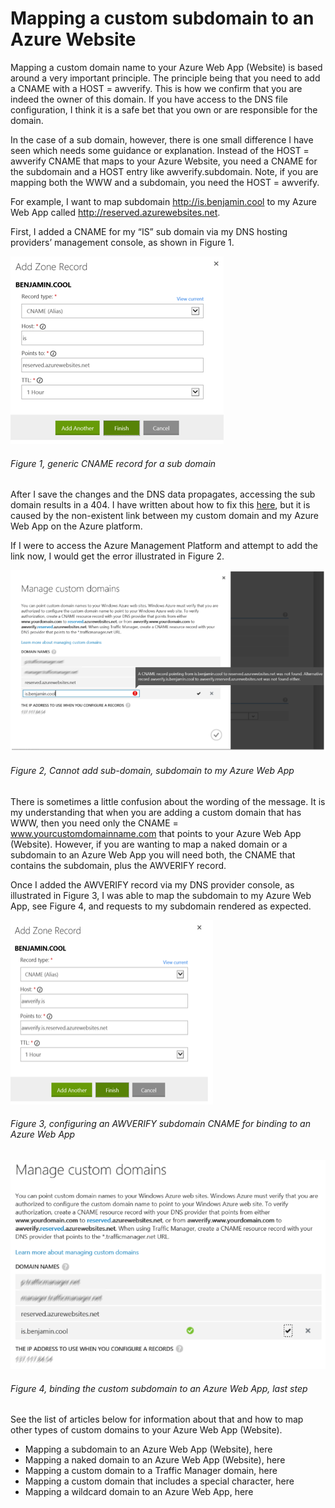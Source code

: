 # Mapping a custom subdomain to an Azure Website

Mapping a custom domain name to your Azure Web App (Website) is based around a very important principle.  The principle being that you need to add a CNAME with a HOST = awverify.  This is how we confirm that you are indeed the owner of this domain.  If you have access to the DNS file configuration, I think it is a safe bet that you own or are responsible for the domain.

In the case of a sub domain, however, there is one small difference I have seen which needs some guidance or explanation.  Instead of the HOST = awverify CNAME that maps to your Azure Website, you need a CNAME for the subdomain and a HOST entry like awverify.subdomain.  Note, if you are mapping both the WWW and a subdomain, you need the HOST = awverify.

For example, I want to map subdomain http://is.benjamin.cool to my Azure Web App called http://reserved.azurewebsites.net. 

First, I added a CNAME for my “IS” sub domain via my DNS hosting providers’ management console, as shown in Figure 1.

![generic CNAME record for a sub domain][FIGURE1]
###### Figure 1, generic CNAME record for a sub domain

After I save the changes and the DNS data propagates, accessing the sub domain results in a 404.  I have written about how to fix this [here][LINK1], but it is caused by the non-existent link between my custom domain and my Azure Web App on the Azure platform.

If I were to access the Azure Management Platform and attempt to add the link now, I would get the error illustrated in Figure 2.

![Cannot add sub-domain, subdomain to my Azure Web App][FIGURE2]
###### Figure 2, Cannot add sub-domain, subdomain to my Azure Web App

There is sometimes a little confusion about the wording of the message.  It is my understanding that when you are adding a custom domain that has WWW, then you need only the CNAME = www.yourcustomdomainname.com that points to your Azure Web App (Website).  However, if you are wanting to map a naked domain or a subdomain to an Azure Web App you will need both, the CNAME that contains the subdomain, plus the AWVERIFY record.

Once I added the AWVERIFY record via my DNS provider console, as illustrated in Figure 3, I was able to map the subdomain to my Azure Web App, see Figure 4, and requests to my subdomain rendered as expected.

![configuring an AWVERIFY subdomain CNAME for binding to an Azure Web App][FIGURE3]
###### Figure 3, configuring an AWVERIFY subdomain CNAME for binding to an Azure Web App

![binding the custom subdomain to an Azure Web App, last step][FIGURE4]
###### Figure 4, binding the custom subdomain to an Azure Web App, last step

See the list of articles below for information about that and how to map other types of custom domains to your Azure Web App (Website).

+ Mapping a subdomain to an Azure Web App (Website), here
+ Mapping a naked domain to an Azure Web App (Website), here
+ Mapping a custom domain to a Traffic Manager domain, here
+ Mapping a custom domain that includes a special character, here
+ Mapping a wildcard domain to an Azure Web App, here

[FIGURE1]: ../images/2014/waws-0012.png "Figure 1, generic CNAME record for a sub domain"
[FIGURE2]: ../images/2014/waws-0013.png "Figure 2, Cannot add sub-domain, subdomain to my Azure Web App"
[FIGURE3]: ../images/2014/waws-0014.png "Figure 3, configuring an AWVERIFY subdomain CNAME for binding to an Azure Web App"
[FIGURE4]: ../images/2014/waws-0015.png "Figure 4, binding the custom subdomain to an Azure Web App, last step"

[LINK1]: https://benperk.github.io/msdn/2013/2013-10-404-file-or-directory-not-found-when-mapping-custom-domain-to-a-windows-azure-web-site-server-error.html

